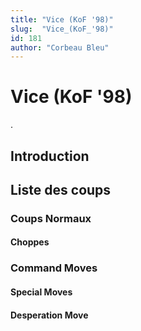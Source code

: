 ```yaml
---
title: "Vice (KoF '98)"
slug:  "Vice_(KoF_'98)"
id: 181
author: "Corbeau Bleu"
---
```


# Vice (KoF '98)

.

## Introduction

## Liste des coups

### Coups Normaux

#### Choppes

### Command Moves

#### Special Moves

#### Desperation Move
